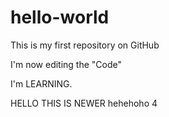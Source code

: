 # hello-world
This is my first repository on GitHub

I'm now editing the "Code"

I'm LEARNING.

HELLO THIS IS NEWER
hehehoho
4
